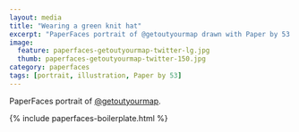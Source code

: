 ```yaml
---
layout: media
title: "Wearing a green knit hat"
excerpt: "PaperFaces portrait of @getoutyourmap drawn with Paper by 53 on an iPad."
image: 
  feature: paperfaces-getoutyourmap-twitter-lg.jpg
  thumb: paperfaces-getoutyourmap-twitter-150.jpg
category: paperfaces
tags: [portrait, illustration, Paper by 53]
---
```


PaperFaces portrait of [@getoutyourmap](http://twitter.com/getoutyourmap).

{% include paperfaces-boilerplate.html %}